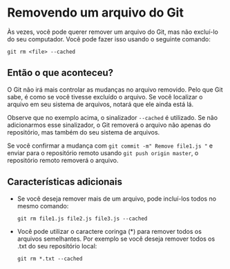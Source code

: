 # Removendo um arquivo do Git

Às vezes, você pode querer remover um arquivo do Git, mas não excluí-lo do seu computador. Você pode fazer isso usando o seguinte comando:

``git rm <file> --cached``

## Então o que aconteceu?

O Git não irá mais controlar as mudanças no arquivo removido. Pelo que Git sabe, é como se você tivesse excluído o arquivo. Se você localizar o arquivo em seu sistema de arquivos, notará que ele ainda está lá.

Observe que no exemplo acima, o sinalizador `--cached` é utilizado. Se não adicionarmos esse sinalizador, o Git removerá o arquivo não apenas do repositório, mas também do seu sistema de arquivos.

Se você confirmar a mudança com `git commit -m" Remove file1.js "` e enviar para o repositório remoto usando `git push origin master`, o repositório remoto removerá o arquivo.


## Características adicionais

- Se você deseja remover mais de um arquivo, pode incluí-los todos no mesmo comando:

    `git rm file1.js file2.js file3.js --cached`

- Você pode utilizar o caractere coringa (*) para remover todos os arquivos semelhantes.  Por exemplo se você deseja remover todos os .txt do seu repositório local:

    `git rm *.txt --cached`
